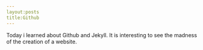 ```yaml
---
layout:posts 
title:Github
---
```


Today i learned about Github and Jekyll. It is interesting to see the madness of the creation of a website.
